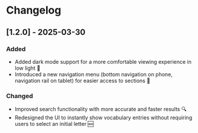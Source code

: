 # Changelog

## [1.2.0] - 2025-03-30

### Added
- Added dark mode support for a more comfortable viewing experience in low light 🌙
- Introduced a new navigation menu (bottom navigation on phone, navigation rail on tablet) for easier access to sections 🧭

### Changed
- Improved search functionality with more accurate and faster results 🔍
- Redesigned the UI to instantly show vocabulary entries without requiring users to select an initial letter 🆕
